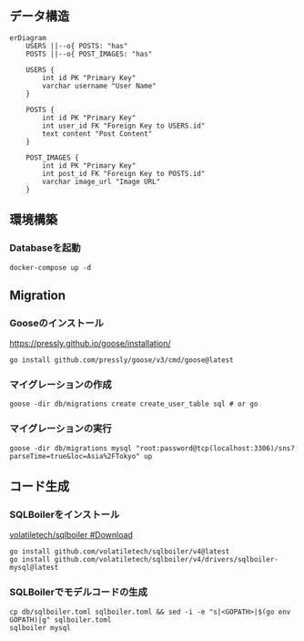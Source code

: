 ## データ構造

```mermaid
erDiagram
    USERS ||--o{ POSTS: "has"
    POSTS ||--o{ POST_IMAGES: "has"

    USERS {
        int id PK "Primary Key"
        varchar username "User Name"
    }

    POSTS {
        int id PK "Primary Key"
        int user_id FK "Foreign Key to USERS.id"
        text content "Post Content"
    }

    POST_IMAGES {
        int id PK "Primary Key"
        int post_id FK "Foreign Key to POSTS.id"
        varchar image_url "Image URL"
    }
```

## 環境構築

### Databaseを起動

```shell
docker-compose up -d
```

## Migration

### Gooseのインストール

https://pressly.github.io/goose/installation/

```shell
go install github.com/pressly/goose/v3/cmd/goose@latest
```

### マイグレーションの作成

```shell
goose -dir db/migrations create create_user_table sql # or go
```

### マイグレーションの実行

```shell
goose -dir db/migrations mysql "root:password@tcp(localhost:3306)/sns?parseTime=true&loc=Asia%2FTokyo" up
```

## コード生成

### SQLBoilerをインストール

[volatiletech/sqlboiler #Download](https://github.com/volatiletech/sqlboiler?tab=readme-ov-file#download)

```shell
go install github.com/volatiletech/sqlboiler/v4@latest
go install github.com/volatiletech/sqlboiler/v4/drivers/sqlboiler-mysql@latest
````

### SQLBoilerでモデルコードの生成

```shell
cp db/sqlboiler.toml sqlboiler.toml && sed -i -e "s|<GOPATH>|$(go env GOPATH)|g" sqlboiler.toml
sqlboiler mysql 
```